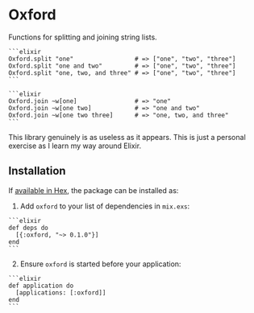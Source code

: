 # Oxford

Functions for splitting and joining string lists.

    ```elixir
    Oxford.split "one"                 # => ["one", "two", "three"]
    Oxford.split "one and two"         # => ["one", "two", "three"]
    Oxford.split "one, two, and three" # => ["one", "two", "three"]
    ```

    ```elixir
    Oxford.join ~w[one]                # => "one"
    Oxford.join ~w[one two]            # => "one and two"
    Oxford.join ~w[one two three]      # => "one, two, and three"
    ```

This library genuinely is as useless as it appears. This is just a personal
exercise as I learn my way around Elixir.

## Installation

If [available in Hex](https://hex.pm/docs/publish), the package can be installed as:

  1. Add `oxford` to your list of dependencies in `mix.exs`:

    ```elixir
    def deps do
      [{:oxford, "~> 0.1.0"}]
    end
    ```

  2. Ensure `oxford` is started before your application:

    ```elixir
    def application do
      [applications: [:oxford]]
    end
    ```

